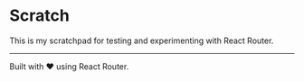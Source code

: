 # Scratch

This is my scratchpad for testing and experimenting with React Router.


---

Built with ❤️ using React Router.
